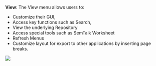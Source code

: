 **View**:  The View menu allows users to: 
* Customize their GUI, 
* Access key functions such as Search, 
* View the underlying Repository
* Access special tools such as SemTalk Worksheet
* Refresh Menus
* Customize layout for export to other applications by inserting page breaks.

![](https://github.com/SemTalkOnline/SemTalkOnline_EN/blob/main/images/View7.png)

